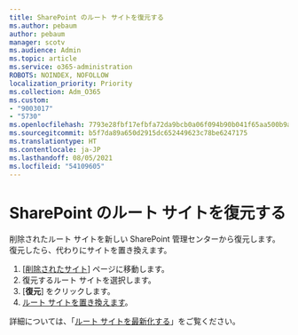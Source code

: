 ```yaml
---
title: SharePoint のルート サイトを復元する
ms.author: pebaum
author: pebaum
manager: scotv
ms.audience: Admin
ms.topic: article
ms.service: o365-administration
ROBOTS: NOINDEX, NOFOLLOW
localization_priority: Priority
ms.collection: Adm_O365
ms.custom:
- "9003017"
- "5730"
ms.openlocfilehash: 7793e28fbf17efbfa72da9bcb0a06f094b90b041f65aa500b9ab85010c234a02
ms.sourcegitcommit: b5f7da89a650d2915dc652449623c78be6247175
ms.translationtype: HT
ms.contentlocale: ja-JP
ms.lasthandoff: 08/05/2021
ms.locfileid: "54109605"
---
```

# <a name="restore-the-sharepoint-root-site"></a>SharePoint のルート サイトを復元する

削除されたルート サイトを新しい SharePoint 管理センターから復元します。 復元したら、代わりにサイトを置き換えます。

1. [[削除されたサイト](https://admin.microsoft.com/sharepoint?page=recycleBin&modern=true)] ページに移動します。 
2. 復元するルート サイトを選択します。
3. [**復元**] をクリックします。
4. [ルート サイトを置き換えます](https://docs.microsoft.com/sharepoint/troubleshoot/sites/url-that-resides-under-root-site-collection-is-broken)。

詳細については、「[ルート サイトを最新化する](https://docs.microsoft.com/sharepoint/modern-root-site)」をご覧ください。
